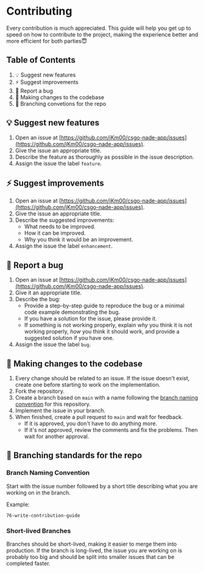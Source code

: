 # Contributing

Every contribution is much appreciated. This guide will help you get up to speed on how to contribute to the project, making the experience better and more efficient for both parties😇

## Table of Contents

1. 💡 Suggest new features
2. ⚡ Suggest improvements
3. 🐛 Report a bug
4. 📝 Making changes to the codebase
5. 🌿 Branching convetions for the repo

## 💡 Suggest new features

1. Open an issue at [https://github.com/jKm00/csgo-nade-app/issues](https://github.com/jKm00/csgo-nade-app/issues).
2. Give the issue an appropriate title.
3. Describe the feature as thoroughly as possible in the issue description.
4. Assign the issue the label `feature`.

## ⚡ Suggest improvements

1. Open an issue at [https://github.com/jKm00/csgo-nade-app/issues](https://github.com/jKm00/csgo-nade-app/issues).
2. Give the issue an appropriate title.
3. Describe the suggested improvements:
   - What needs to be improved.
   - How it can be improved.
   - Why you think it would be an improvement.
4. Assign the issue the label `enhancement`.

## 🐛 Report a bug

1. Open an issue at [https://github.com/jKm00/csgo-nade-app/issues](https://github.com/jKm00/csgo-nade-app/issues).
2. Give it an appropriate title.
3. Describe the bug:
   - Provide a step-by-step guide to reproduce the bug or a minimal code example demonstrating the bug.
   - If you have a solution for the issue, please provide it.
   - If something is not working properly, explain <em>why</em> you think it is not working properly, <em>how</em> you think it should work, and provide a suggested solution if you have one.
4. Assign the issue the label `bug`.

## 📝 Making changes to the codebase

1. Every change should be related to an issue. If the issue doesn't exist, create one before starting to work on the implementation.
2. Fork the repository.
3. Create a branch based on `main` with a name following the <a href="#branch-naming">branch naming convention</a> for this repository.
4. Implement the issue in your branch.
5. When finished, create a pull request to `main` and wait for feedback.
   - If it is approved, you don't have to do anything more.
   - If it's not approved, review the comments and fix the problems. Then wait for another approval.

## 🌿 Branching standards for the repo

<h3 id="branch-naming">Branch Naming Convention</h3>

Start with the issue number followed by a short title describing what you are working on in the branch.

Example:

```
76-write-contribution-guide
```

### Short-lived Branches

Branches should be short-lived, making it easier to merge them into production. If the branch is long-lived, the issue you are working on is probably too big and should be split into smaller issues that can be completed faster.
